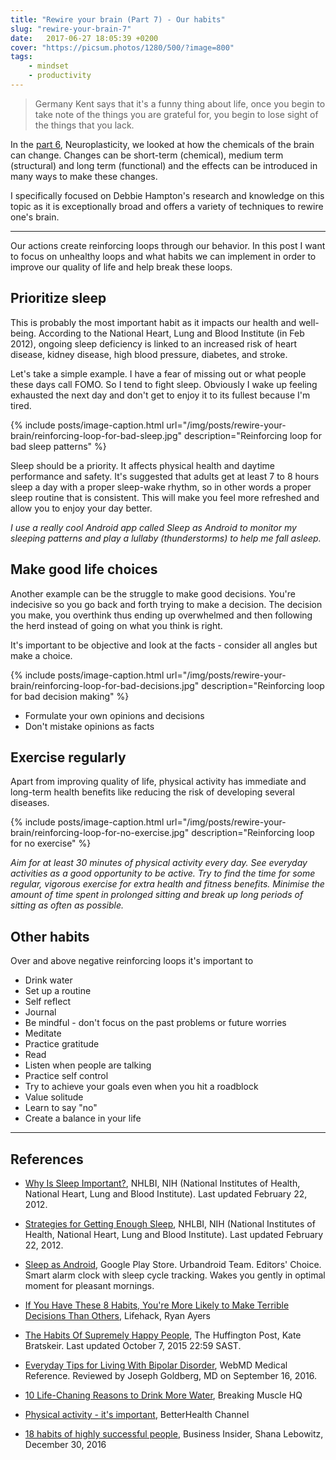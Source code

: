 ```yaml
---
title: "Rewire your brain (Part 7) - Our habits"
slug: "rewire-your-brain-7"
date:   2017-06-27 18:05:39 +0200
cover: "https://picsum.photos/1280/500/?image=800"
tags: 
    - mindset 
    - productivity
---
```


> Germany Kent says that it's a funny thing about life, once you begin to take 
  note of the things you are grateful for, you begin to lose sight of the 
  things that you lack.

In the [part 6](/blog/rewire-your-brain-6/), Neuroplasticity,
we looked at how the chemicals of the brain can change. Changes can be short-term 
(chemical), medium term (structural) and long term (functional) and the effects 
can be introduced in many ways to make these changes.

I specifically focused on Debbie Hampton's research and knowledge on this topic
as it is exceptionally broad and offers a variety of techniques to rewire 
one's brain.

---

Our actions create reinforcing loops through our behavior. In this post I want
to focus on unhealthy loops and what habits we can implement in order to
improve our quality of life and help break these loops.

## Prioritize sleep

This is probably the most important habit as it impacts our health and well-being.
According to the National Heart, Lung and Blood Institute (in Feb 2012),
ongoing sleep deficiency is linked to an increased risk
of heart disease, kidney disease, high blood pressure, diabetes, and stroke.

Let's take a simple example. I have a fear of missing out or what people
these days call FOMO. So I tend to fight sleep. Obviously I wake up feeling
exhausted the next day and don't get to enjoy it to its fullest because I'm tired.

{% include posts/image-caption.html
     url="/img/posts/rewire-your-brain/reinforcing-loop-for-bad-sleep.jpg"
     description="Reinforcing loop for bad sleep patterns"
%}

Sleep should be a priority. It affects physical health and daytime performance
and safety. It's suggested that adults get at least 7 to 8 hours sleep a day
with a proper sleep-wake rhythm, so in other words a proper sleep routine
that is consistent. This will make you feel more refreshed and allow you
to enjoy your day better.

*I use a really cool Android app called Sleep as Android to monitor my sleeping
patterns and play a lullaby (thunderstorms) to help me fall asleep.*

## Make good life choices

Another example can be the struggle to make good decisions. You're indecisive so
you go back and forth trying to make a decision. The decision you make, you
overthink thus ending up overwhelmed and then following the herd instead of
going on what you think is right.

It's important to be objective and look at the facts - consider all angles but 
make a choice.

{% include posts/image-caption.html
     url="/img/posts/rewire-your-brain/reinforcing-loop-for-bad-decisions.jpg"
     description="Reinforcing loop for bad decision making"
%}

* Formulate your own opinions and decisions
* Don't mistake opinions as facts

## Exercise regularly

Apart from improving quality of life, physical activity has immediate and long-term
health benefits like reducing the risk of developing several diseases.

{% include posts/image-caption.html
     url="/img/posts/rewire-your-brain/reinforcing-loop-for-no-exercise.jpg"
     description="Reinforcing loop for no exercise"
%}

*Aim for at least 30 minutes of physical activity every day.
See everyday activities as a good opportunity to be active.
Try to find the time for some regular, vigorous exercise for extra health and fitness benefits.
Minimise the amount of time spent in prolonged sitting and break up long periods of sitting as often as possible.*

## Other habits

Over and above negative reinforcing loops it's important to

* Drink water
* Set up a routine
* Self reflect
* Journal
* Be mindful - don't focus on the past problems or future worries
* Meditate
* Practice gratitude
* Read
* Listen when people are talking
* Practice self control
* Try to achieve your goals even when you hit a roadblock
* Value solitude
* Learn to say "no"
* Create a balance in your life

---

## References

* [Why Is Sleep Important?](https://www.nhlbi.nih.gov/health/health-topics/topics/sdd/why),
   NHLBI, NIH (National Institutes of Health, National Heart, Lung and Blood Institute).
   Last updated February 22, 2012.

* [Strategies for Getting Enough Sleep](https://www.nhlbi.nih.gov/health/health-topics/topics/sdd/strategies),
   NHLBI, NIH (National Institutes of Health, National Heart, Lung and Blood Institute).
   Last updated February 22, 2012.

* [Sleep as Android](https://play.google.com/store/apps/details?id=com.urbandroid.sleep),
   Google Play Store. Urbandroid Team. Editors' Choice. Smart alarm clock with
   sleep cycle tracking. Wakes you gently in optimal moment for pleasant mornings.

* [If You Have These 8 Habits, You're More Likely to Make Terrible Decisions Than Others](http://www.lifehack.org/599656/if-you-have-these-8-habits-youre-more-likely-to-make-terrible-decisions-than-others),
   Lifehack, Ryan Ayers

* [The Habits Of Supremely Happy People](http://www.huffingtonpost.co.za/entry/happiness-habits-of-exuberant-human-beings_n_3909772),
   The Huffington Post, Kate Bratskeir. Last updated October 7, 2015 22:59 SAST.

* [Everyday Tips for Living With Bipolar Disorder](http://www.webmd.com/bipolar-disorder/guide/living-healthy-life-with-bipolar),
   WebMD Medical Reference. Reviewed by Joseph Goldberg, MD on September 16, 2016.

* [10 Life-Chaning Reasons to Drink More Water](https://breakingmuscle.com/learn/10-life-changing-reasons-to-drink-more-water),
   Breaking Muscle HQ

* [Physical activity - it's important](https://www.betterhealth.vic.gov.au/health/healthyliving/physical-activity-its-important),
   BetterHealth Channel

* [18 habits of highly successful people](http://www.businessinsider.com/habits-of-highly-successful-people-2016-12),
  Business Insider, Shana Lebowitz, December 30, 2016
